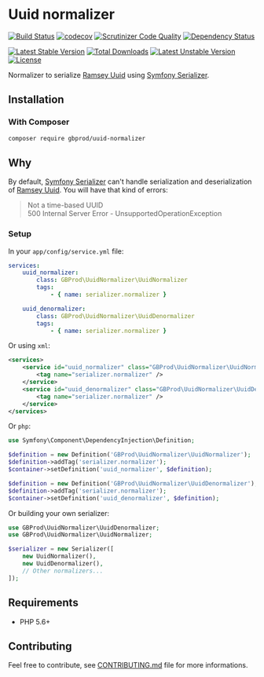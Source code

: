 # Uuid normalizer

[![Build Status](https://travis-ci.org/gbprod/uuid-normalizer.svg?branch=master)](https://travis-ci.org/gbprod/uuid-normalizer) 
[![codecov](https://codecov.io/gh/gbprod/uuid-normalizer/branch/master/graph/badge.svg)](https://codecov.io/gh/gbprod/uuid-normalizer)
[![Scrutinizer Code Quality](https://scrutinizer-ci.com/g/gbprod/uuid-normalizer/badges/quality-score.png?b=master)](https://scrutinizer-ci.com/g/gbprod/uuid-normalizer/?branch=master) 
[![Dependency Status](https://www.versioneye.com/user/projects/574a9caace8d0e004130d3aa/badge.svg)](https://www.versioneye.com/user/projects/574a9caace8d0e004130d3aa)

[![Latest Stable Version](https://poser.pugx.org/gbprod/uuid-normalizer/v/stable)](https://packagist.org/packages/gbprod/uuid-normalizer)
[![Total Downloads](https://poser.pugx.org/gbprod/uuid-normalizer/downloads)](https://packagist.org/packages/gbprod/uuid-normalizer)
[![Latest Unstable Version](https://poser.pugx.org/gbprod/uuid-normalizer/v/unstable)](https://packagist.org/packages/gbprod/uuid-normalizer)
[![License](https://poser.pugx.org/gbprod/uuid-normalizer/license)](https://packagist.org/packages/gbprod/uuid-normalizer)

Normalizer to serialize [Ramsey Uuid](https://github.com/ramsey/uuid) using [Symfony Serializer](https://github.com/symfony/serializer).

## Installation

### With Composer

```bash
composer require gbprod/uuid-normalizer
```

## Why

By default, [Symfony Serializer](https://github.com/symfony/serializer) can't handle serialization and deserialization of [Ramsey Uuid](https://github.com/ramsey/uuid).
You will have that kind of errors: 

> Not a time-based UUID  
> 500 Internal Server Error - UnsupportedOperationException

### Setup

In your `app/config/service.yml` file:

```yaml
services:
    uuid_normalizer:
        class: GBProd\UuidNormalizer\UuidNormalizer
        tags:
            - { name: serializer.normalizer }

    uuid_denormalizer:
        class: GBProd\UuidNormalizer\UuidDenormalizer
        tags:
            - { name: serializer.normalizer }
```

Or using `xml`:

```xml
<services>
    <service id="uuid_normalizer" class="GBProd\UuidNormalizer\UuidNormalizer">
        <tag name="serializer.normalizer" />
    </service>
    <service id="uuid_denormalizer" class="GBProd\UuidNormalizer\UuidDenormalizer">
        <tag name="serializer.normalizer" />
    </service>
</services>
```

Or `php`:

```php
use Symfony\Component\DependencyInjection\Definition;

$definition = new Definition('GBProd\UuidNormalizer\UuidNormalizer');
$definition->addTag('serializer.normalizer');
$container->setDefinition('uuid_normalizer', $definition);

$definition = new Definition('GBProd\UuidNormalizer\UuidDenormalizer');
$definition->addTag('serializer.normalizer');
$container->setDefinition('uuid_denormalizer', $definition);
```

Or building your own serializer:

```php
use GBProd\UuidNormalizer\UuidDenormalizer;
use GBProd\UuidNormalizer\UuidNormalizer;

$serializer = new Serializer([
    new UuidNormalizer(),
    new UuidDenormalizer(),
    // Other normalizers...
]);
```

## Requirements

 * PHP 5.6+

## Contributing

Feel free to contribute, see [CONTRIBUTING.md](CONTRIBUTING.md) file for more informations.
